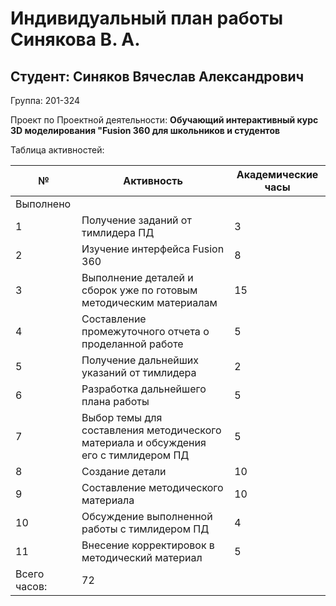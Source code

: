 # Индивидуальный план работы Синякова В. А. 

Студент: Синяков Вячеслав Александрович
-
Группа: 201-324

Проект по Проектной деятельности: **Обучающий интерактивный курс 3D моделирования "Fusion 360 для школьников и студентов**

Таблица активностей:

| № | Активность | Академические часы |
| --- | --- | --- |
| Выполнено |
| 1 | Получение заданий от тимлидера ПД | 3 |
| 2 | Изучение интерфейса Fusion 360  | 8 |
| 3 | Выполнение деталей и сборок уже по готовым методическим материалам | 15 |
| 4 | Составление промежуточного отчета о проделанной работе | 5 |
| 5 | Получение дальнейших указаний от тимлидера | 2 |
| 6 | Разработка дальнейшего плана работы | 5 |
| 7 | Выбор темы для составления методического материала и обсуждения его с тимлидером ПД | 5 |
| 8 | Создание детали | 10 | 
| 9 | Составление методического материала | 10 | 
| 10 | Обсуждение выполненной работы с тимлидером ПД | 4 | 
| 11 | Внесение корректировок в методический материал | 5 | 
| Всего часов: | 72 |
